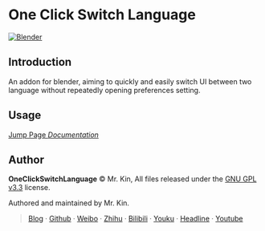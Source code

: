 # One Click Switch Language
[![Blender](https://img.shields.io/badge/Blender-v2.80+-blue)](https://blender.org/)

## Introduction
An addon for blender, aiming to quickly and easily switch UI between two language without repeatedly opening preferences setting.

## Usage
[Jump Page *Documentation*][]

## Author
**OneClickSwitchLanguage** © Mr. Kin, All files released under the [GNU GPL v3.3][] license.

Authored and maintained by Mr. Kin.

> [Blog][] · [Github][] · [Weibo][] · [Zhihu][] · [Bilibili][] · [Youku][] · [Headline][] · [Youtube][]

[Jump Page *Documentation*]: https://mister-kin.github.io/OneClickSwitchLanguage/
[GNU GPL v3.3]: ./LICENSE
[Blog]: https://mister-kin.github.io
[Github]: https://github.com/mister-kin
[Weibo]: https://weibo.com/6270111192/profile?topnav=1&wvr=6&is_all=1
[Bilibili]: http://space.bilibili.com/17025250?
[Youku]: http://i.youku.com/i/UNjA3MTk5Mjgw?spm=a2hzp.8253869.0.0
[Youtube]: https://www.youtube.com/channel/UCNhtdG6whC5mlRDkrhQ0wLA?view_as=public
[Headline]: https://www.toutiao.com/c/user/835254071079053/#mid=1663279303982091
[Zhihu]: https://www.zhihu.com/people/drwu-94
